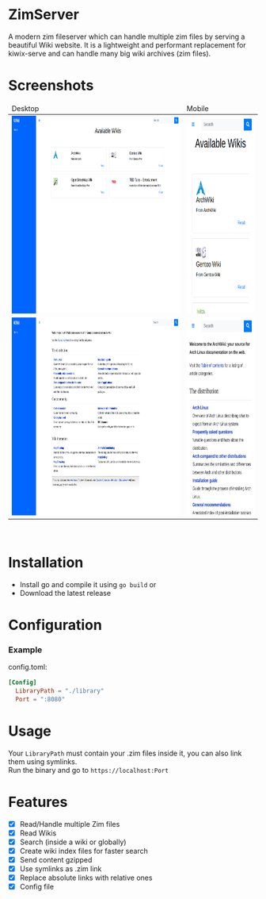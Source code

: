 # ZimServer
A modern zim fileserver which can handle multiple zim files by serving a beautiful Wiki website. It is a lightweight and performant replacement for kiwix-serve and can handle many big wiki archives (zim files).

# Screenshots
<table>
<thead>
    <td>
        Desktop
    </td>
    <td>
        Mobile
    </td>
</thead>
<tr>
    <td>
        <img src=".img/home.png" width="auto" height="399px"/>
    </td>
    <td>
        <img src=".img/home_mobile.png" width="auto" height="399px"/>
    </td>
</tr>
<tr>
    <td>
        <img src=".img/wiki.png" width="auto" height="399px"/>
    </td>
    <td>
        <img src=".img/wiki_mobile.png" width="auto" height="399px"/>
    </td>
</tr>
</table>
<br>
 

# Installation
- Install go and compile it using `go build`
or
- Download the latest release

# Configuration
### Example
config.toml:
```toml
[Config]
  LibraryPath = "./library"
  Port = ":8080"
```

# Usage
Your `LibraryPath` must contain your .zim files inside it, you can also link them using symlinks.  
Run the binary and go to `https://localhost:Port`

# Features
- [x] Read/Handle multiple Zim files
- [x] Read Wikis
- [x] Search (inside a wiki or globally)
- [x] Create wiki index files for faster search
- [x] Send content gzipped
- [x] Use symlinks as .zim link
- [x] Replace absolute links with relative ones
- [X] Config file
